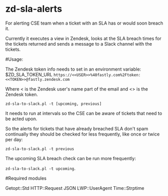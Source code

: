 # zd-sla-alerts
For alerting CSE team when a ticket with an SLA has or would soon breach it.

Currently it executes a view in Zendesk, looks at the SLA breach times for the tickets returned and sends a message to a Slack channel with the tickets.

#Usage:

The Zendesk token info needs to set in an environment variable: $ZD_SLA_TOKEN_URL 
`https://<<USER>>%40fastly.com%2Ftoken:<<TOKEN>>@fastly.zendesk.com`

Where <<USER> is the Zendesk user's name part of the email and <<TOKEN>> is the Zendesk token.

`zd-sla-to-slack.pl -t [upcoming, previous] `

It needs to run at intervals so the CSE can be aware of tickets that need to be acted upon.

So the alerts for tickets that have already breached SLA don't spam continually they should be checked for less frequently, like once or twice per day: 

`zd-sla-to-slack.pl -t previous`

The upcoming SLA breach check can be run more frequently:

`zd-sla-to-slack.pl -t upcoming`.



#Required modules

Getopt::Std
HTTP::Request
JSON
LWP::UserAgent
Time::Strptime
